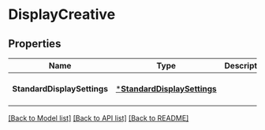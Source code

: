 # DisplayCreative

## Properties
Name | Type | Description | Notes
------------ | ------------- | ------------- | -------------
**StandardDisplaySettings** | [***StandardDisplaySettings**](StandardDisplaySettings.md) |  | [optional] [default to null]

[[Back to Model list]](../README.md#documentation-for-models) [[Back to API list]](../README.md#documentation-for-api-endpoints) [[Back to README]](../README.md)

